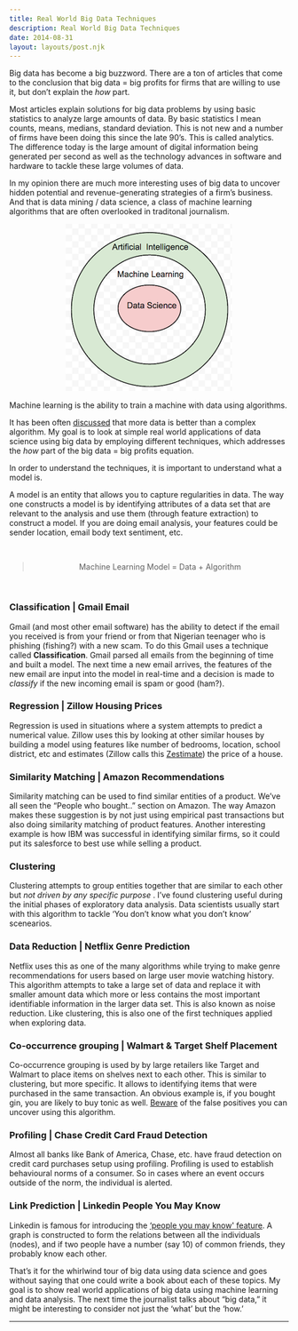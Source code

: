 ```yaml
---
title: Real World Big Data Techniques
description: Real World Big Data Techniques 
date: 2014-08-31
layout: layouts/post.njk
---
```


Big data has become a big buzzword. There are a ton of articles that come to the conclusion that big data = big profits for firms that are willing to use it, but don’t explain the <i>how</i> part. 

Most articles explain solutions for big data problems by using basic statistics to analyze large amounts of data. By basic statistics I mean counts, means, medians, standard deviation. This is not new and a number of firms have been doing this since the late 90’s. This is called analytics. The difference today is the large amount of digital information being generated per second as well as the technology advances in software and hardware to tackle these large volumes of data.

In my opinion there are much more interesting uses of big data to uncover hidden potential and revenue-generating strategies of a firm’s business. And that is data mining / data science, a class of machine learning algorithms that are often overlooked in traditonal journalism. 


<center><img src="/images/blog/bigdata/ai.png"/></center> 

Machine learning is the ability to train a machine with data using algorithms.


It has been often <a href = 'http://anand.typepad.com/datawocky/2008/03/more-data-usual.html'>discussed</a> that more data is better than a complex algorithm. My goal is to look at simple real world applications of data science using big data by employing different techniques, which addresses the <i>how</i> part of the big data = big profits equation.
 
In order to understand the techniques, it is important to understand what a model is.

A model is an entity that allows you to capture regularities in data. The way one constructs a model is by identifying attributes of a data set that are relevant to the analysis and use them (through feature extraction) to construct a model. If you are doing email analysis, your features could be sender location, email body text sentiment, etc.

<center>
<br>
<blockquote>
Machine Learning Model = Data + Algorithm
</blockquote>
</center>
<br>


<h3>Classification | Gmail Email</h3>
Gmail (and most other email software) has the ability to detect if the email you received is from your friend or from that Nigerian teenager who is phishing (fishing?) with a new scam. To do this Gmail uses a technique called <b>Classification</b>. Gmail parsed all emails from the beginning of time and built a model. The next time a new email arrives, the features of the new email are input into the model in real-time and a decision is made to <i>classify</i> if the new incoming email is spam or good (ham?).

<h3>Regression | Zillow Housing Prices</h3>
Regression is used in situations where a system attempts to predict a numerical value. Zillow uses this by looking at other similar houses by building a model using features like number of bedrooms, location, school district, etc and estimates (Zillow calls this <a href = 'http://www.zillow.com/zestimate/'>Zestimate</a>) the price of a house.

<h3>Similarity Matching | Amazon Recommendations</h3>
Similarity matching can be used to find similar entities of a product.  We’ve all seen the “People who bought..” section on Amazon. The way Amazon makes these suggestion is by not just using empirical past transactions but also doing similarity matching of product features. Another interesting example is how IBM was successful in identifying similar firms, so it could put its salesforce to best use while selling a product. 

<h3>Clustering</h3>
Clustering attempts to group entities together that are similar to each other but <i>not driven by any specific purpose </i>. I’ve found clustering useful during the initial phases of exploratory data analysis. Data scientists usually start with this algorithm to tackle ‘You don’t know what you don’t know’ scenearios.

<h3>Data Reduction  | Netflix Genre Prediction</h3>
Netflix uses this as one of the many algorithms while trying to make genre recommendations for users based on large user movie watching history. This algorithm attempts to take a large set of data and replace it with smaller amount data which more or less contains the most important identifiable information in the larger data set. This is also known as noise reduction. Like clustering, this is also one of the first techniques applied when exploring data. 

<h3>Co-occurrence grouping | Walmart & Target Shelf Placement</h3>
Co-occurrence grouping is used by by large retailers like Target and Walmart to place items on shelves next to each other. This is similar to clustering, but more specific. It allows to identifying items that were purchased in the same transaction. An obvious example is, if you bought gin, you are likely to buy tonic as well. <a href = 'http://www.forbes.com/forbes/1998/0406/6107128a.html'>Beware</a> of the false positives you can uncover using this algorithm. 

<h3>Profiling | Chase Credit Card Fraud Detection</h3>
Almost all banks like Bank of America, Chase, etc. have fraud detection on credit card purchases setup using profiling. Profiling is used to establish behavioural norms of a consumer. So in cases where an event occurs outside of the norm, the individual is alerted. 

<h3>Link Prediction | Linkedin People You May Know</h3>
Linkedin is famous for introducing the <a href = 'http://data.linkedin.com/projects/pymk'>‘people you may know' feature</a>. A  graph is constructed to form the relations between all the individuals (nodes), and if two people have a number (say 10) of common friends, they probably know each other.

That’s it for the whirlwind tour of big data using data science and goes without saying that one could write a book about each of these topics. My goal is to show real world applications of big data using machine learning and data analysis. The next time the journalist talks about “big data,” it might be interesting to consider not just the ‘what’ but the ‘how.’


---